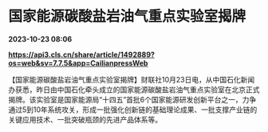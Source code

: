 # 国家能源碳酸盐岩油气重点实验室揭牌

**2023-10-23 08:06**

**https://api3.cls.cn/share/article/1492889?os=web&sv=7.7.5&app=CailianpressWeb**

【国家能源碳酸盐岩油气重点实验室揭牌】财联社10月23日电，从中国石化新闻办获悉，昨日由中国石化牵头成立的国家能源碳酸盐岩油气重点实验室在北京正式揭牌。该实验室是国家能源局“十四五”首批6个国家能源研发创新平台之一，力争通过5到10年系统攻关，形成一批强化创新链的基础理论成果、一批支撑产业链的关键应用技术、一批突破瓶颈的先进产品体系等。